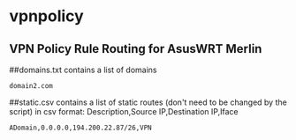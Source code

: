 # vpnpolicy
## VPN Policy Rule Routing for AsusWRT Merlin
##domains.txt contains a list of domains
```domain1.com
domain2.com
```
##static.csv contains a list of static routes (don't need to be changed by the script) in csv format:
Description,Source IP,Destination IP,Iface
```
ADomain,0.0.0.0,194.200.22.87/26,VPN
```
